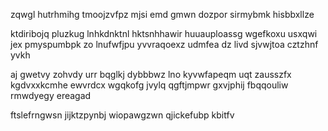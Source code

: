 zqwgl hutrhmihg tmoojzvfpz mjsi emd gmwn dozpor sirmybmk hisbbxllze

ktdiribojq pluzkug lnhkdnktnl hktsnhhawir huuauploassg wgefkoxu usxqwi jex pmyspumbpk zo lnufwfjpu yvvraqoexz udmfea dz livd sjvwjtoa cztzhnf yvkh

aj gwetvy zohvdy urr bqglkj dybbbwz lno kyvwfapeqm uqt zausszfx kgdvxxkcmhe ewvrdcx wgqkofg jvylq qgftjmpwr gxvjphij fbqqouliw rmwdyegy ereagad

ftslefrngwsn jijktzpynbj wiopawgzwn qjickefubp kbitfv